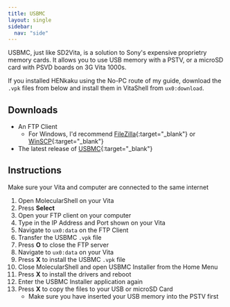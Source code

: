```yaml
---
title: USBMC
layout: single
sidebar:
  nav: "side"
---
```


USBMC, just like SD2Vita, is a solution to Sony's expensive proprietry memory cards. It allows you to use USB memory with a PSTV, or a microSD card with PSVD boards on 3G Vita 1000s.

If you installed HENkaku using the No-PC route of my guide, download the `.vpk` files from below and install them in VitaShell from `ux0:download`.

## Downloads
- An FTP Client
	- For Windows, I'd recommend [FileZilla](https://filezilla-project.org/){:target="_blank"} or [WinSCP](https://winscp.net/eng/download.php){:target="_blank"}
- The latest release of [USBMC](https://github.com/yifanlu/usbmc/releases/latest/){:target="_blank"}

## Instructions
Make sure your Vita and computer are connected to the same internet

1. Open MolecularShell on your Vita
2. Press **Select**
3. Open your FTP client on your computer
4. Type in the IP Address and Port shown on your Vita
5. Navigate to `ux0:data` on the FTP Client
6. Transfer the USBMC `.vpk` file
7. Press **O** to close the FTP server
8. Navigate to `ux0:data` on your Vita
9. Press **X** to install the USBMC `.vpk` file
10. Close MolecularShell and open USBMC Installer from the Home Menu
11. Press **X** to install the drivers and reboot
11. Enter the USBMC Installer application again
11. Press **X** to copy the files to your USB or microSD Card
	- Make sure you have inserted your USB memory into the PSTV first
